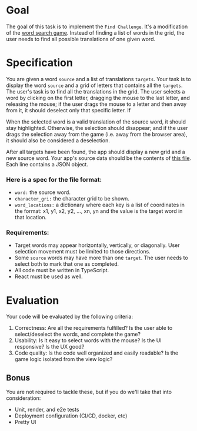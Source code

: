 # Goal

The goal of this task is to implement the `Find Challenge`. It's a modification of the [word search game](https://lovattspuzzles.com/online-puzzles-competitions/play-daily-word-search-puzzle-online/). Instead of finding a list of words in the grid, the user needs to find all possible translations of one given word.

# Specification

You are given a word `source` and a list of translations `targets`. Your task is to display the word `source` and a grid of letters that contains all the `targets`. The user's task is to find all the translations in the grid. The user selects a word by clicking on the first letter, dragging the mouse to the last letter, and releasing the mouse; if the user drags the mouse to a letter and then away from it, it should deselect only that specific letter. If 

When the selected word is a valid translation of the source word, it should stay highlighted. Otherwise, the selection should disappear; and if the user drags the selection away from the game (i.e. away from the browser area), it should also be considered a deselection. 

After all targets have been found, the app should display a new grid and a new source word. Your app's source data should be the contents of [this file](https://github.com/finmid/code-challenge-fe/blob/main/find-challenge). Each line contains a JSON object.

### Here is a spec for the file format:

- `word:` the source word.
- `character_gri:` the character grid to be shown.
- `word_locations:` a dictionary where each key is a list of coordinates in the format: x1, y1, x2, y2, ..., xn, yn and the value is the target word in that location.

### Requirements:

- Target words may appear horizontally, vertically, or diagonally. User selection movement must be limited to those directions.
- Some `source` words may have more than one `target`. The user needs to select both to mark that one as completed.
- All code must be written in TypeScript.
- React must be used as well.

# Evaluation

Your code will be evaluated by the following criteria: 

1. Correctness: Are all the requirements fulfilled? Is the user able to select/deselect the words, and complete the game?
2. Usability: Is it easy to select words with the mouse? Is the UI responsive? Is the UX good?
3. Code quality: Is the code well organized and easily readable? Is the game logic isolated from the view logic?

## Bonus

You are not required to tackle these, but if you do we'll take that into consideration:
- Unit, render, and e2e tests
- Deployment configuration (CI/CD, docker, etc)
- Pretty UI
